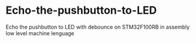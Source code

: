 # Echo-the-pushbutton-to-LED
Echo the pushbutton to LED with debounce on STM32F100RB in assembly low level machine lenguage
